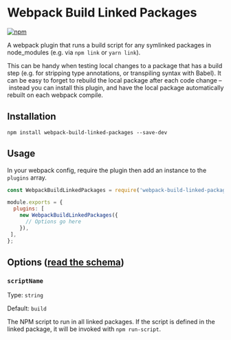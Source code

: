 # Webpack Build Linked Packages

[![npm](https://img.shields.io/npm/v/webpack-build-linked-packages.svg)](https://yarn.pm/webpack-build-linked-packages)

A webpack plugin that runs a build script for any symlinked packages in node_modules (e.g. via `npm link` or `yarn link`).

This can be handy when testing local changes to a package that has a build step (e.g. for stripping type annotations, or transpiling syntax with Babel). It can be easy to forget to rebuild the local package after each code change – instead you can install this plugin, and have the local package automatically rebuilt on each webpack compile.

## Installation

```shell
npm install webpack-build-linked-packages --save-dev
```

## Usage

In your webpack config, require the plugin then add an instance to the `plugins` array.

```js
const WebpackBuildLinkedPackages = require('webpack-build-linked-packages');

module.exports = {
  plugins: [
    new WebpackBuildLinkedPackages({
      // Options go here
    }),
 ],
};
```

## Options ([read the schema](options-schema.json))

### `scriptName`

Type: `string`

Default: `build`

The NPM script to run in all linked packages. If the script is defined in the linked package, it will be invoked with `npm run-script`.
